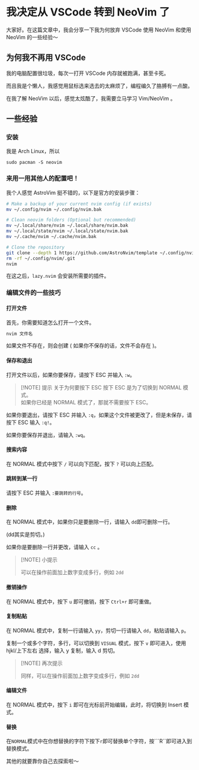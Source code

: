 # 我决定从 VSCode 转到 NeoVim 了 

大家好。在这篇文章中，我会分享一下我为何放弃 VSCode 使用 NeoVim 和使用 NeoVim 的一些经验～

## 为何我不再用 VSCode

我的电脑配置很垃圾，每次一打开 VSCode 内存就被跑满，甚至卡死。

而且我是个懒人，我感觉用鼠标选来选去的太麻烦了，编程编久了胳膊有一点酸。

在我了解 NeoVim 以后，感觉太炫酷了，我需要立马学习 Vim/NeoVim 。

## 一些经验

### 安装

我是 Arch Linux，所以

```
sudo pacman -S neovim
```

### 来用一用其他人的配置吧！

我个人感觉 AstroVim 挺不错的，以下是官方的安装步骤：

```bash
# Make a backup of your current nvim config (if exists)
mv ~/.config/nvim ~/.config/nvim.bak

# Clean neovim folders (Optional but recommended)
mv ~/.local/share/nvim ~/.local/share/nvim.bak
mv ~/.local/state/nvim ~/.local/state/nvim.bak
mv ~/.cache/nvim ~/.cache/nvim.bak

# Clone the repository
git clone --depth 1 https://github.com/AstroNvim/template ~/.config/nvim
rm -rf ~/.config/nvim/.git
nvim
```

在这之后，`lazy.nvim` 会安装所需要的插件。

### 编辑文件的一些技巧

#### 打开文件

首先，你需要知道怎么打开一个文件。

```bash
nvim 文件名
```

如果文件不存在，则会创建 ( 如果你不保存的话，文件不会存在 )。

#### 保存和退出

打开文件以后，如果你要保存，请按下 ESC 并输入 `:w`。

> [!NOTE] 提示
> 关于为何要按下 ESC
> 按下 ESC 是为了切换到 NORMAL 模式。<br>
> 如果你已经是 NORMAL 模式了，那就不需要按下 ESC。

如果你要退出，请按下 ESC 并输入 `:q`，如果这个文件被更改了，但是未保存，请按下 ESC 输入 `:q!`。

如果你要保存并退出，请输入 `:wq`。

#### 搜索内容

在 NORMAL 模式中按下 `/` 可以向下匹配，按下 `?` 可以向上匹配。

#### 跳转到某一行

请按下 ESC 并输入 `:要跳转的行号`。

#### 删除

在 NORMAL 模式中，如果你只是要删除一行，请输入 `dd`即可删除一行。

(dd其实是剪切。)

如果你是要删除一行并更改，请输入 `cc` 。

> [!NOTE] 小提示
>
> 可以在操作前面加上数字变成多行，例如 `2dd`

#### 撤销操作

在 NORMAL 模式中，按下 `u` 即可撤销，按下 `Ctrl+r` 即可重做。

#### 复制粘贴

在 NORMAL 模式中，复制一行请输入 `yy`，剪切一行请输入 `dd`，粘贴请输入 `p`。

复制一个或多个字符，多行，可以切换到 `VISUAL` 模式，按下 `v` 即可进入，使用 hjkl/上下左右 选择，输入 y 复制，输入 d 剪切。

> [!NOTE] 再次提示
>
> 同样，可以在操作前面加上数字变成多行，例如 `2dd`

#### 编辑文件

在 NORMAL 模式中，按下 `i` 即可在光标前开始编辑，此时，将切换到 Insert 模式。

#### 替换

在```NORMAL```模式中在你想替换的字符下按下```r```即可替换单个字符，按```R``即可进入到替换模式。

其他的就要靠你自己去探索啦～
